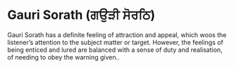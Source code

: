 # Gauri Sorath (ਗਉੜੀ ਸੋਰਠਿ)

Gauri Sorath has a definite feeling of attraction and appeal, which woos the listener’s attention to the subject matter or target. However, the feelings of being enticed and lured are balanced with a sense of duty and realisation, of needing to obey the warning given..